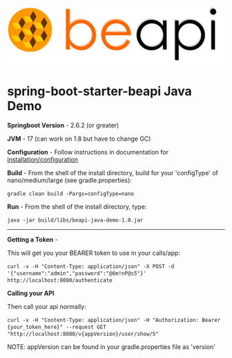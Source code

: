 ![alt text](https://github.com/orubel/logos/blob/master/beapi_logo_large.png)
# spring-boot-starter-beapi Java Demo

**Springboot Version** - 2.6.2 (or greater)

**JVM** - 17 (can work on 1.8 but have to change GC)

**Configuration** -  Follow instructions in documentation for [installation/configuration](https://beapi-io.github.io/spring-boot-starter-beapi/index.html#section-2)


**Build** - From the shell of the install directory, build for your 'configType' of nano/medium/large (see gradle.properties):
```
gradle clean build -Pargs=configType=nano
 ```
 

 **Run** - From the shell of the install directory, type:
 ```
 java -jar build/libs/beapi-java-demo-1.0.jar
 ```
 ---
**Getting a Token** - 

This will get you your BEARER token to use in your calls/app:
```
curl -v -H "Content-Type: application/json" -X POST -d '{"username":"admin","password":"@6m!nP@s5"}' http://localhost:8080/authenticate
```

  
**Calling your API**

Then call your api normally:
```
curl -v -H "Content-Type: application/json" -H "Authorization: Bearer {your_token_here}" --request GET "http://localhost:8080/v{appVersion}/user/show/5"
```
NOTE:  appVersion can be found in your gradle.properties file as 'version'  





